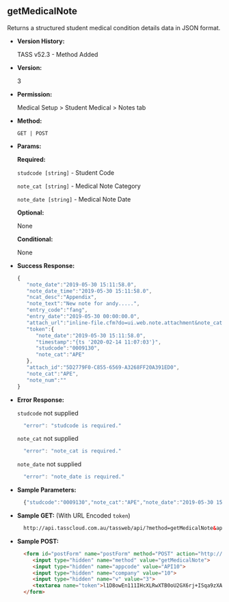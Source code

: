 **getMedicalNote**
----
  Returns a structured student medical condition details data in JSON format.
  
* **Version History:**

  TASS v52.3 - Method Added

* **Version:**

  3

* **Permission:**

  Medical Setup > Student Medical > Notes tab

* **Method:**

  `GET | POST`
  
*  **Params:**

   **Required:**
 
   `studcode [string]` - Student Code

   `note_cat [string]` - Medical Note Category

   `note_date [string]` - Medical Note Date

   **Optional:**

   None

   **Conditional:**

   None

* **Success Response:**

    ```javascript
    { 
       "note_date":"2019-05-30 15:11:58.0",
       "note_date_time":"2019-05-30 15:11:58.0",
       "ncat_desc":"Appendix",
       "note_text":"New note for andy.....",
       "entry_code":"fang",
       "entry_date":"2019-05-30 00:00:00.0",
       "attach_url":"inline-file.cfm?do=ui.web.note.attachment&note_cat=APE&note_date=2019-05-30 15:11:58.0&note_num=&entity_type=M&entity_code=0009130&notetype=standard",
       "token":{ 
          "note_date":"2019-05-30 15:11:58.0",
          "timestamp":"{ts '2020-02-14 11:07:03'}",
          "studcode":"0009130",
          "note_cat":"APE"
       },
       "attach_id":"5D2779F0-C855-6569-A3268FF20A391ED0",
       "note_cat":"APE",
       "note_num":""
    }
    ```
 
* **Error Response:**

    `studcode` not supplied
    ```javascript
      "error": "studcode is required."
    ```

    `note_cat` not supplied
    ```javascript
      "error": "note_cat is required."
    ```

    `note_date` not supplied
    ```javascript
      "error": "note_date is required."
    ```

* **Sample Parameters:**

  ```javascript
    {"studcode":"0009130","note_cat":"APE","note_date":"2019-05-30 15:11:58.0"}
  ```

* **Sample GET:** (With URL Encoded `token`)

  ```HTML
    http://api.tasscloud.com.au/tassweb/api/?method=getMedicalNote&appcode=API10&company=10&v=3&token=l1D8owEn111IHcXLRwXTB0oU2GX6rj%2BISqa9zXA8We3J3mwgjW5pdUvFK3%2FIZ4mJ4bMyfKTmEoup%2B3tTE9GeLQ%3D%3D
  ```
  
* **Sample POST:**

  ```HTML
    <form id="postForm" name="postForm" method="POST" action="http://api.tasscloud.com.au/tassweb/api/">
       <input type="hidden" name="method" value="getMedicalNote">
       <input type="hidden" name="appcode" value="API10">
       <input type="hidden" name="company" value="10">
       <input type="hidden" name="v" value="3">
       <textarea name="token">l1D8owEn111IHcXLRwXTB0oU2GX6rj+ISqa9zXA8We3J3mwgjW5pdUvFK3/IZ4mJ4bMyfKTmEoup+3tTE9GeLQ==</textarea>
    </form>
  ```